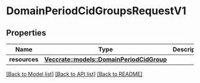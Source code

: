 # DomainPeriodCidGroupsRequestV1

## Properties

Name | Type | Description | Notes
------------ | ------------- | ------------- | -------------
**resources** | [**Vec<crate::models::DomainPeriodCidGroup>**](domain.CIDGroup.md) |  |

[[Back to Model list]](./README.md#documentation-for-models) [[Back to API list]](./README.md#documentation-for-api-endpoints) [[Back to README]](../README.md)
